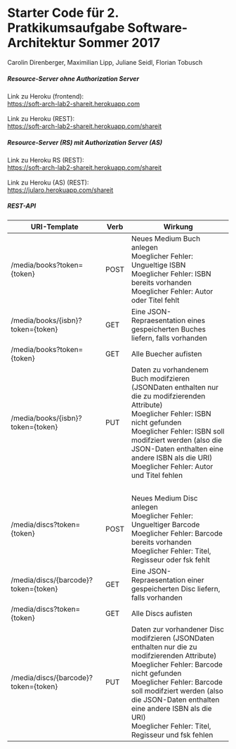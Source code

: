 # Starter Code für 2. Pratkikumsaufgabe Software-Architektur Sommer 2017 #
 
Carolin Direnberger, Maximilian Lipp, Juliane Seidl, Florian Tobusch

##### Resource-Server ohne Authorization Server
Link zu Heroku (frontend):<br />
https://soft-arch-lab2-shareit.herokuapp.com<br />
<br />
Link zu Heroku (REST):<br />
https://soft-arch-lab2-shareit.herokuapp.com/shareit<br />

##### Resource-Server (RS) mit Authorization Server (AS)
Link zu Heroku RS (REST):<br />
https://soft-arch-lab2-shareit.herokuapp.com/shareit<br />
<br />
Link zu Heroku (AS) (REST):<br />
https://jularo.herokuapp.com/shareit<br />

##### REST-API
| URI-Template      | Verb          | Wirkung  |
| -------------     |-------------  | ------   |
| /media/books?token={token}               | POST          | Neues Medium Buch anlegen<br />Moeglicher Fehler: Ungueltige ISBN<br />Moeglicher Fehler: ISBN bereits vorhanden<br />Moeglicher Fehler: Autor oder Titel fehlt|
| /media/books/{isbn}?token={token}        | GET           | Eine JSON-Repraesentation eines gespeicherten Buches liefern, falls vorhanden|
| /media/books?token={token}        | GET           | Alle Buecher aufisten |
| /media/books/{isbn}?token={token}        | PUT           | Daten zu vorhandenem Buch modifzieren (JSONDaten enthalten nur die zu modifzierenden Attribute)<br />Moeglicher Fehler: ISBN nicht gefunden<br />Moeglicher Fehler: ISBN soll modifziert werden (also die JSON-Daten enthalten eine andere ISBN als die URI)<br />Moeglicher Fehler: Autor und Titel fehlen |
|   <br />    | <br /> |  <br />  |
| /media/discs?token={token}               | POST          | Neues Medium Disc anlegen<br />Moeglicher Fehler: Ungueltiger Barcode<br />Moeglicher Fehler: Barcode bereits vorhanden<br />Moeglicher Fehler: Titel, Regisseur oder fsk fehlt|
| /media/discs/{barcode}?token={token}        | GET           | Eine JSON-Repraesentation einer gespeicherten Disc liefern, falls vorhanden|
| /media/discs?token={token}        | GET           | Alle Discs aufisten |
| /media/discs/{barcode}?token={token}        | PUT           | Daten zur vorhandener Disc modifzieren (JSONDaten enthalten nur die zu modifzierenden Attribute)<br />Moeglicher Fehler: Barcode nicht gefunden<br />Moeglicher Fehler: Barcode soll modifziert werden (also die JSON-Daten enthalten eine andere ISBN als die URI)<br />Moeglicher Fehler: Titel, Regisseur und fsk fehlen |